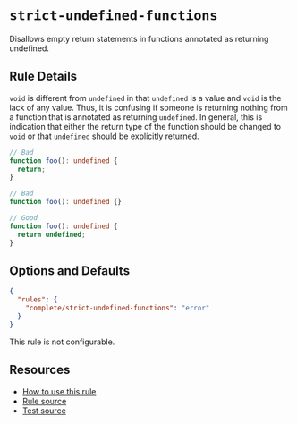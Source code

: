 # `strict-undefined-functions`

Disallows empty return statements in functions annotated as returning undefined.

## Rule Details

`void` is different from `undefined` in that `undefined` is a value and `void` is the lack of any value. Thus, it is confusing if someone is returning nothing from a function that is annotated as returning `undefined`. In general, this is indication that either the return type of the function should be changed to `void` or that `undefined` should be explicitly returned.

```ts
// Bad
function foo(): undefined {
  return;
}

// Bad
function foo(): undefined {}

// Good
function foo(): undefined {
  return undefined;
}
```

## Options and Defaults

```json
{
  "rules": {
    "complete/strict-undefined-functions": "error"
  }
}
```

This rule is not configurable.

## Resources

- [How to use this rule](https://complete-ts.github.io/eslint-plugin-complete)
- [Rule source](https://github.com/complete-ts/complete/blob/main/packages/eslint-plugin-complete/src/rules/strict-undefined-functions.ts)
- [Test source](https://github.com/complete-ts/complete/blob/main/packages/eslint-plugin-complete/tests/rules/strict-undefined-functions.test.ts)
